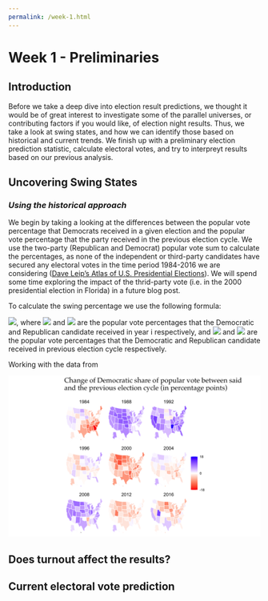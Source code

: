 ```yaml
---
permalink: /week-1.html
---
```


# **Week 1 - Preliminaries**

## **Introduction**
Before we take a deep dive into election result predictions, we thought it would be of great interest to investigate some of the parallel universes, or contributing factors if you would like, of election night results. Thus, we take a look at swing states, and how we can identify those based on historical and current trends. We finish up with a preliminary election prediction statistic, calculate electoral votes, and try to interpreyt results based on our previous analysis.

## **Uncovering Swing States**

### _Using the historical approach_
We begin by taking a looking at the differences between the popular vote percentage that Democrats received in a given election and the popular vote percentage that the party received in the previous election cycle. We use the two-party (Republican and Democrat) popular vote sum to calculate the percentages, as none of the independent or third-party candidates have secured any electoral votes in the time period 1984-2016 we are considering ([Dave Leip’s Atlas of U.S. Presidential Elections](https://uselectionatlas.org/RESULTS/)). We will spend some time exploring the impact of the thrid-party vote (i.e. in the 2000 presidential election in Florida) in a future blog post.

To calculate the swing percentage we use the following formula:

<img src="https://render.githubusercontent.com/render/math?math=\frac{D_{i}}{D_{i} %2B R_{i}} - \frac{D_{i-4}}{D_{i-4} %2B R_{i-4}}">, where <img src="https://render.githubusercontent.com/render/math?math=D_{i}"> and <img src="https://render.githubusercontent.com/render/math?math=R_{i}"> are the popular vote percentages that the Democratic and Republican candidate received in year i respectively, and <img src="https://render.githubusercontent.com/render/math?math=D_{i-4}"> and <img src="https://render.githubusercontent.com/render/math?math=R_{i-4}"> are the popular vote percentages that the Democratic and Republican candidate received in previous election cycle respectively.

Working with the data from 

![Swing States Historical Data](/PV_swing_states_historical.png)


## **Does turnout affect the results?**

## **Current electoral vote prediction**
